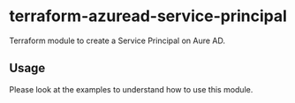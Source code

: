 # terraform-azuread-service-principal

Terraform module to create a Service Principal on Aure AD.

## Usage
Please look at the examples to understand how to use this module.

<!-- BEGINNING OF PRE-COMMIT-TERRAFORM DOCS HOOK -->
<!-- END OF PRE-COMMIT-TERRAFORM DOCS HOOK -->
